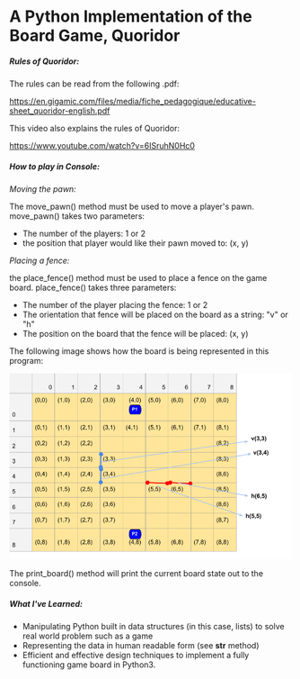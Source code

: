 # **A Python Implementation of the Board Game, Quoridor**

##### _Rules of Quoridor:_
The rules can be read from the following .pdf:

https://en.gigamic.com/files/media/fiche_pedagogique/educative-sheet_quoridor-english.pdf

This video also explains the rules of Quoridor:

https://www.youtube.com/watch?v=6ISruhN0Hc0

##### _How to play in Console:_
_Moving the pawn:_ 

The move_pawn() method must be used to move a player's pawn. 
move_pawn() takes two parameters:
  - The number of the players: 1 or 2 
  - the position that player would like their pawn moved to: (x, y)

_Placing a fence:_

the place_fence() method must be used to place a fence on the game board.
place_fence() takes three parameters: 
  - The number of the player placing the fence: 1 or 2
  - The orientation that fence will be placed on the board as a string: "v" or "h"
  - The position on the board that the fence will be placed: (x, y)

The following image shows how the board is being represented in this program:

![img.png](img.png)

The print_board() method will print the current board state out to the console.

##### _What I've Learned:_
  - Manipulating Python built in data structures (in this case, lists) to solve real world problem such as a game
  - Representing the data in human readable form (see __str__ method)
  - Efficient and effective design techniques to implement a fully functioning game board in Python3.
